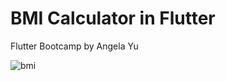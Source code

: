 # BMI Calculator in Flutter

Flutter Bootcamp by Angela Yu

![bmi](https://user-images.githubusercontent.com/53340410/106364628-1ac96e80-630f-11eb-9e63-31a0f2597fe4.gif)


